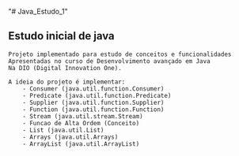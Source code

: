 "# Java_Estudo_1" 

Estudo inicial de java
-
    Projeto implementado para estudo de conceitos e funcionalidades 
    Apresentadas no curso de Desenvolvimento avançado em Java
    Na DIO (Digital Innovation One).

    A ideia do projeto é implementar:
        - Consumer (java.util.function.Consumer)
        - Predicate (java.util.function.Predicate)
        - Supplier (java.util.function.Supplier)
        - Function (java.util.function.Function)
        - Stream (java.util.stream.Stream)
        - Funcao de Alta Ordem (Conceito)
        - List (java.util.List)
        - Arrays (java.util.Arrays)
        - ArrayList (java.util.ArrayList)